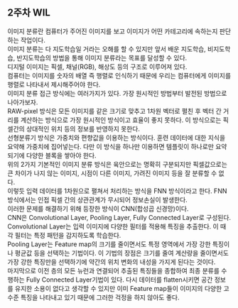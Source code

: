 ## 2주차 WIL   
이미지 분류란 컴퓨터가 주어진 이미지를 보고 이미지가 어떤 카테고리에 속하는지 판단하는 작업이다.   
이미지 분류는 다 지도학습일 거라는 오해를 할 수 있지만 앞서 배운 지도학습, 비지도학습, 반지도학습의 방법을 통해 이미지 분류라는 목표를 달성할 수 있다.   
디지털 이미지는 픽셀, 채널(RGB), 해상도 등의 구조로 이루어져 있다.   
컴퓨터는 이미지를 숫자의 배열 즉 행렬로 인식하기 때문에 우리는 컴퓨터에게 이미지를 행렬로 나타내서 제시해주어야 한다.   
이미지 분류 접근 방식에는 여러가지가 있다. 가장 원시적인 방법부터 발전된 방법으로 나아가보자.   
RAW-pixel 방식은 모든 이미지를 같은 크기로 맞추고 1차원 벡터로 펼친 후 벡터 간 거리를 계산하는 방식으로 가장 원시적인 방식이고 효율이 좋지 못하다. 이 방식으로는 픽셀간의 상대적인 위치 등의 정보를 반영하지 못한다.   
선형분류기 방식은 가중치와 편향값을 이용하는 방식이다. 훈련 데이터에 대한 지식을 요약해 가중치에 집어넣는다. 다만 이 방식을 하나만 이용하면 템플릿이 하나로만 요약되기에 다양한 블록을 쌓아야 한다.   
위의 2가지 기본적인 이미지 분류 방식은 육안으로는 명확히 구분되지만 픽셀값으로는 큰 차이가 나지 않는 이미지, 시점이 다른 이미지, 가려진 이미지 등을 잘 분류할 수 없다.    
이렇듯 입력 데이터를 1차원으로 펼쳐서 처리하는 방식을 FNN 방식이라고 한다. FNN방식에서는 인접 픽셀 간의 상관관계가 무시되어 정보손실이 발생한다.   
이러한 문제를 해결하기 위해 등장한 방식이 CNN(합성곱 신경망)이다.   
CNN은 Convolutional Layer, Pooling Layer, Fully Connected Layer로 구성된다.   
Convolutional Layer는 입력 이미지에 다양한 필터를 적용해 특징을 추출한다. 이 때 각 필터는 특정 패턴을 감지하도록 학습한다.   
Pooling Layer는 Feature map의 크기를 줄이면서도 특정 영역에서 가장 강한 특징이나 평균값 등을 선택하는 기법이다. 이 기법의 장점은 크기를 줄여 계산량을 줄이면서도 가장 강한 특징만을 선택하기에 약간의 위치 변화의 내성을 가지게 된다는 것이다.   
마지막으로 이전 층의 모든 뉴런과 연결되어 추출된 특징들을 종합하여 최종 분류를 수행하는 Fully Connected Layer기법이 있다. 다시 데이터를 flatten시키면 공간 정보를 유지한 소용이 없다고 생각할 수 있지만 이미 Feature map들이 이미지의 다양한 고수준 특징을 나타내고 있기 때문에 그러한 걱정을 하지 않아도 좋다.